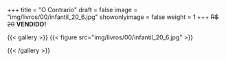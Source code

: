 +++
title = "O Contrario"
draft = false
image = "img/livros/00/infantil_20_6.jpg"
showonlyimage = false
weight = 1
+++
<span class="sold">~~R$ 20~~</span> **VENDIDO!**

<!--more-->

{{< gallery >}}
{{< figure src="img/livros/00/infantil_20_6.jpg" >}}

{{< /gallery >}}

